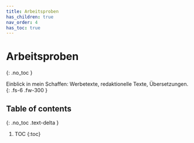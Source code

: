 ```yaml
---
title: Arbeitsproben
has_children: true
nav_order: 4
has_toc: true
---
```


# Arbeitsproben
{: .no_toc }

Einblick in mein Schaffen: Werbetexte, redaktionelle Texte, Übersetzungen.
{: .fs-6 .fw-300 }

## Table of contents
{: .no_toc .text-delta }

1. TOC
{:toc}
